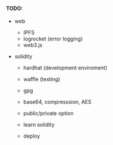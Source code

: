 #### TODO:

- web

  - IPFS
  - logrocket (error logging)
  - web3.js

- solidity

  - hardhat (development enviroment)
  - waffle (testing)

  - gpg
  - base64, compresssion, AES
  - public/private option
  - learn solidity
  - deploy
